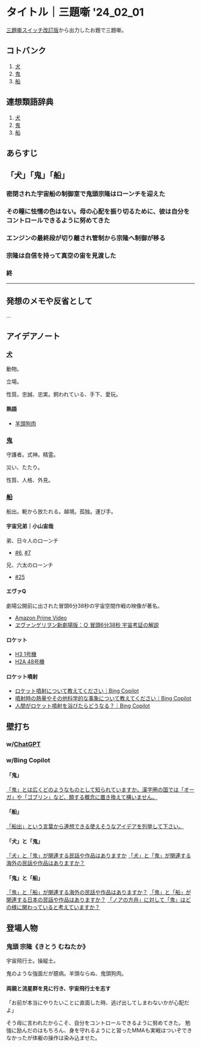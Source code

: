 # タイトル｜三題噺 '24_02_01

[三題噺スイッチ改訂版](https://mayoi.tokyo/switch/switch2.html)から出力したお題で三題噺。

## コトバンク

1. [犬](https://kotobank.jp/word/%E7%8A%AC-435259)
2. [鬼](https://kotobank.jp/word/%E9%AC%BC-40829)
3. [船](https://kotobank.jp/word/%E8%88%B9-125569)

## 連想類語辞典

1. [犬](https://renso-ruigo.com/word/%E7%8A%AC)
2. [鬼](https://renso-ruigo.com/word/%E9%AC%BC)
3. [船](https://renso-ruigo.com/word/%E8%88%B9)

## あらすじ

## 「犬」「鬼」「船」

### 密閉された宇宙船の制御室で鬼頭宗隆はローンチを迎えた

### その瞳に怯懦の色はない。母の心配を振り切るために、彼は自分をコントロールできるように努めてきた

### エンジンの最終段が切り離され管制から宗隆へ制御が移る

### 宗隆は自信を持って真空の宙を見渡した

### 終

---

## 発想のメモや反省として

...

## アイデアノート

### [犬](https://kotobank.jp/word/%E7%8A%AC-435259)

動物。

立場。

性質。忠誠、忠実。飼われている、手下、愛玩。

#### 熟語

- [羊頭狗肉](https://imidas.jp/fourchars/detail/X-01-S-40-1-0005.html#:~:text=%E3%82%88%E3%81%86%E3%81%A8%E3%81%86%E3%81%8F%E3%81%AB%E3%81%8F,%E3%81%8C%E3%81%9D%E3%82%8C%E3%81%AB%E3%81%A8%E3%82%82%E3%81%AA%E3%82%8F%E3%81%AA%E3%81%84%E3%81%93%E3%81%A8%E3%80%82)

### [鬼](https://kotobank.jp/word/%E9%AC%BC-40829)

守護者。式神。精霊。

災い、たたり。

性質、人格、外見。

### [船](https://kotobank.jp/word/%E8%88%B9-125569)

船出。軛から放たれる。越境。孤独。運び手。

#### 宇宙兄弟｜小山宙哉

弟、日々人のローンチ

- [#6](https://kc.kodansha.co.jp/product?item=0000013928), [#7](https://kc.kodansha.co.jp/product?item=0000013958)

兄、六太のローンチ

- [#25](https://kc.kodansha.co.jp/product?item=0000018627)

#### エヴァQ

劇場公開前に出された冒頭6分38秒の宇宙空間作戦の映像が著名。

- [Amazon Prime Video](https://www.amazon.co.jp/gp/video/detail/B08QKN4WGD/ref=atv_dp_share_cu_r)
- [ヱヴァンゲリヲン新劇場版：Ｑ 冒頭6分38秒 宇宙考証の解説](https://ssl.fpark.tmu.ac.jp/discussion_q.html)

#### ロケット

- [H3 1号機](https://www.youtube.com/watch?v=gy8cCGATE08)
- [H2A 48号機](https://www.youtube.com/live/_RPOiyKN59A?si=-hfgComC07DBsL-T)

#### ロケット噴射

- [ロケット噴射について教えてください｜Bing Copilot](https://sl.bing.net/cKWxaD4FGTY)
- [噴射時の熱量やその他科学的な事象について教えてください｜Bing Copilot](https://sl.bing.net/emnVX3qwcdo)
- [人間がロケット噴射を浴びたらどうなる？｜Bing Copilot](https://sl.bing.net/dDwKCMTgB4K)

## 壁打ち

### w/[ChatGPT](https://chat.openai.com/share/4edd16d0-0bbf-4a39-96b1-f4fb9782b210)

### w/Bing Copilot

#### 「鬼」

[「鬼」とは広くどのようなものとして知られていますか。漢字圏の国では「オーガ」や「ゴブリン」など、類する概念に置き換えて構いません。](https://sl.bing.net/i3kl3aFuVtA)

#### 「船」

[「船出」という言葉から連想できる使えそうなアイデアを列挙して下さい。](https://sl.bing.net/fmSNlzkIOO)

#### 「犬」と「鬼」

[「犬」と「鬼」が関連する民話や作品はありますか](https://sl.bing.net/tF6Crdnxmu)
[「犬」と「鬼」が関連する海外の民話や作品はありますか？](https://sl.bing.net/jIABOreOkRo)

#### 「鬼」と「船」

[「鬼」と「船」が関連する海外の民話や作品はありますか？](https://sl.bing.net/fymNcYe9b1o)
[「鬼」と「船」が関連する日本の民話や作品はありますか？](https://sl.bing.net/cHIMh5ev2mi)
[「ノアの方舟」に対して「鬼」はどの様に関わっていると考えていますか？](https://sl.bing.net/hOvAATX6ftY)

## 登場人物

### 鬼頭 宗隆《きとう むねたか》

宇宙飛行士。操縦士。

鬼のような強面だが臆病。羊頭ならぬ、鬼頭狗肉。

#### 両親と流星群を見に行き、宇宙飛行士を志す

「お前が本当にやりたいことに直面した時、逃げ出してしまわないかが心配だよ」

そう母に言われたからこそ、自分をコントロールできるように努めてきた。
勉強に励んだのはもちろん、身を守れるようにと習ったMMAも実戦はついぞできなかったが体躯の操作は染み込ませた。
